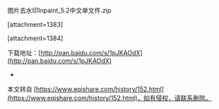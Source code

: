 图片去水印Inpaint\_5.2中文单文件.zip

\[attachment=1383\]

\[attachment=1384\]

下载地址：[http://pan.baidu.com/s/1pJKAOdX](http://pan.baidu.com/s/1pJKAOdX)

[](http://pan.baidu.com/s/1pJKAOdX)

-

本文转自 [https://www.eqishare.com/history/152.html](https://www.eqishare.com/history/152.html)，如有侵权，请联系删除。